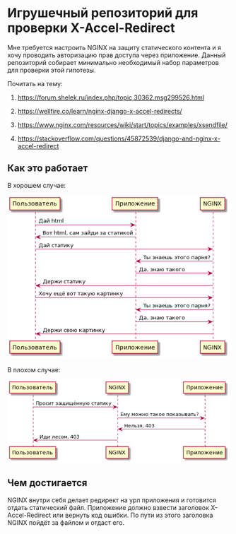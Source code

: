 # Игрушечный репозиторий для проверки X-Accel-Redirect

Мне требуется настроить NGINX на защиту статического контента и я хочу
проводить авторизацию прав доступа через приложение. Данный репозиторий
собирает минимально необходимый набор параметров для проверки этой гипотезы.

Почитать на тему:

1. https://forum.shelek.ru/index.php/topic,30362.msg299526.html

2. https://wellfire.co/learn/nginx-django-x-accel-redirects/

3. https://www.nginx.com/resources/wiki/start/topics/examples/xsendfile/

4. https://stackoverflow.com/questions/45872539/django-and-nginx-x-accel-redirect

## Как это работает

В хорошем случае:

![](happy-path.png)

В плохом случае:

![](bad-path.png)

## Чем достигается

NGINX внутри себя делает редирект на урл приложения и готовится отдать
статический файл. Приложение должно взвести заголовок X-Accel-Redirect или
вернуть код ошибки. По пути из этого заголовка NGINX пойдёт за файлом и отдаст
его.
